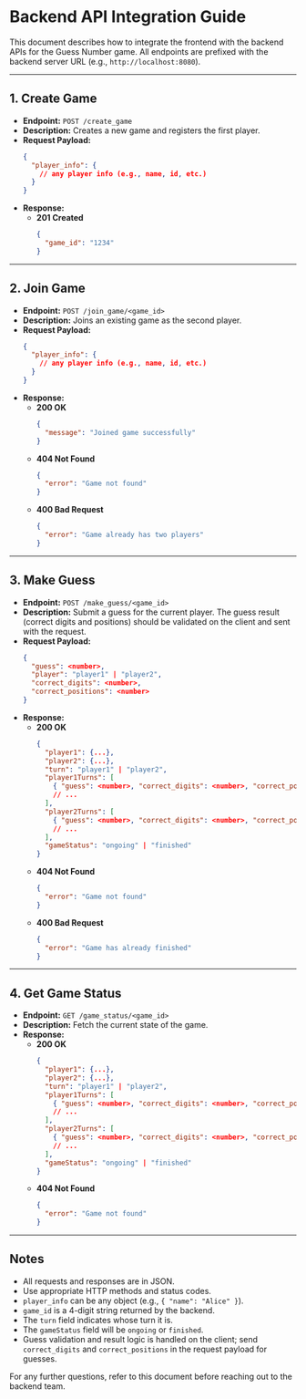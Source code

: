 # Backend API Integration Guide

This document describes how to integrate the frontend with the backend APIs for the Guess Number game. All endpoints are prefixed with the backend server URL (e.g., `http://localhost:8080`).

---

## 1. Create Game

- **Endpoint:** `POST /create_game`
- **Description:** Creates a new game and registers the first player.
- **Request Payload:**
  ```json
  {
    "player_info": {
      // any player info (e.g., name, id, etc.)
    }
  }
  ```
- **Response:**
  - **201 Created**
    ```json
    {
      "game_id": "1234"
    }
    ```

---

## 2. Join Game

- **Endpoint:** `POST /join_game/<game_id>`
- **Description:** Joins an existing game as the second player.
- **Request Payload:**
  ```json
  {
    "player_info": {
      // any player info (e.g., name, id, etc.)
    }
  }
  ```
- **Response:**
  - **200 OK**
    ```json
    {
      "message": "Joined game successfully"
    }
    ```
  - **404 Not Found**
    ```json
    {
      "error": "Game not found"
    }
    ```
  - **400 Bad Request**
    ```json
    {
      "error": "Game already has two players"
    }
    ```

---

## 3. Make Guess

- **Endpoint:** `POST /make_guess/<game_id>`
- **Description:** Submit a guess for the current player. The guess result (correct digits and positions) should be validated on the client and sent with the request.
- **Request Payload:**
  ```json
  {
    "guess": <number>,
    "player": "player1" | "player2",
    "correct_digits": <number>,
    "correct_positions": <number>
  }
  ```
- **Response:**
  - **200 OK**
    ```json
    {
      "player1": {...},
      "player2": {...},
      "turn": "player1" | "player2",
      "player1Turns": [
        { "guess": <number>, "correct_digits": <number>, "correct_positions": <number> },
        // ...
      ],
      "player2Turns": [
        { "guess": <number>, "correct_digits": <number>, "correct_positions": <number> },
        // ...
      ],
      "gameStatus": "ongoing" | "finished"
    }
    ```
  - **404 Not Found**
    ```json
    {
      "error": "Game not found"
    }
    ```
  - **400 Bad Request**
    ```json
    {
      "error": "Game has already finished"
    }
    ```

---

## 4. Get Game Status

- **Endpoint:** `GET /game_status/<game_id>`
- **Description:** Fetch the current state of the game.
- **Response:**
  - **200 OK**
    ```json
    {
      "player1": {...},
      "player2": {...},
      "turn": "player1" | "player2",
      "player1Turns": [
        { "guess": <number>, "correct_digits": <number>, "correct_positions": <number> },
        // ...
      ],
      "player2Turns": [
        { "guess": <number>, "correct_digits": <number>, "correct_positions": <number> },
        // ...
      ],
      "gameStatus": "ongoing" | "finished"
    }
    ```
  - **404 Not Found**
    ```json
    {
      "error": "Game not found"
    }
    ```

---

## Notes

- All requests and responses are in JSON.
- Use appropriate HTTP methods and status codes.
- `player_info` can be any object (e.g., `{ "name": "Alice" }`).
- `game_id` is a 4-digit string returned by the backend.
- The `turn` field indicates whose turn it is.
- The `gameStatus` field will be `ongoing` or `finished`.
- Guess validation and result logic is handled on the client; send `correct_digits` and `correct_positions` in the request payload for guesses.

For any further questions, refer to this document before reaching out to the backend team.
